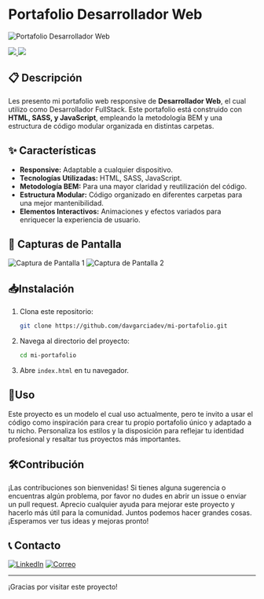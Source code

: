 # Portafolio Desarrollador Web

![Portafolio Desarrollador Web](https://github.com/davgarciadev/mi-portafolio/assets/174006710/b6259d1e-9086-4c6a-8ee8-d14481818d01)


<a href="https://github.com/davgarciadev/mi-portafolio" target="_blank">
<img src="https://img.shields.io/badge/C%C3%93DIGO-80ffaa?style=for-the-badge&logo=github&logoColor=black">
</a>
<a href="https://davgarcia.dev" target="_blank">
<img src="https://img.shields.io/badge/-Visitar%20Sitio-green?style=for-the-badge&color=3fFD7f">
</a>

## 📋 Descripción

<p>
    Les presento mi portafolio web responsive de <strong>Desarrollador Web</strong>, el cual utilizo como Desarrollador FullStack. 
    Este portafolio está construido con <strong>HTML, SASS, y JavaScript</strong>, empleando la metodología BEM y una estructura de código modular organizada en distintas carpetas.
</p>

## ✨ Características

- **Responsive:** Adaptable a cualquier dispositivo.
- **Tecnologías Utilizadas:** HTML, SASS, JavaScript.
- **Metodología BEM:** Para una mayor claridad y reutilización del código.
- **Estructura Modular:** Código organizado en diferentes carpetas para una mejor mantenibilidad.
- **Elementos Interactivos:** Animaciones y efectos variados para enriquecer la experiencia de usuario.

## 📸 Capturas de Pantalla


![Captura de Pantalla 1](https://github.com/davgarciadev/mi-portafolio/assets/174006710/55a71d83-b0b1-4dd1-9ce2-4eb4808cbcf3)
![Captura de Pantalla 2](https://via.placeholder.com/800x400)

## 📥Instalación

1. Clona este repositorio:
    ```sh
    git clone https://github.com/davgarciadev/mi-portafolio.git
    ```
2. Navega al directorio del proyecto:
    ```sh
    cd mi-portafolio
    ```
3. Abre `index.html` en tu navegador.

## 🚀Uso

Este proyecto es un modelo el cual uso actualmente, pero te invito a usar el código como inspiración para crear tu propio portafolio único y adaptado a tu nicho. Personaliza los estilos y la disposición para reflejar tu identidad profesional y resaltar tus proyectos más importantes. 

## 🛠️Contribución

¡Las contribuciones son bienvenidas! Si tienes alguna sugerencia o encuentras algún problema, por favor no dudes en abrir un issue o enviar un pull request. Aprecio cualquier ayuda para mejorar este proyecto y hacerlo más útil para la comunidad. Juntos podemos hacer grandes cosas. ¡Esperamos ver tus ideas y mejoras pronto!

## 📞 Contacto

[![LinkedIn](https://img.shields.io/badge/-LinkedIn-blue?style=for-the-badge&logo=linkedin)](https://www.linkedin.com/in/davgarciadev/)
[![Correo](https://img.shields.io/badge/-Correo%20Electrónico-green?style=for-the-badge&logo=gmail&logoColor=white)](hola@davgarcia.dev)

---

¡Gracias por visitar este proyecto!
